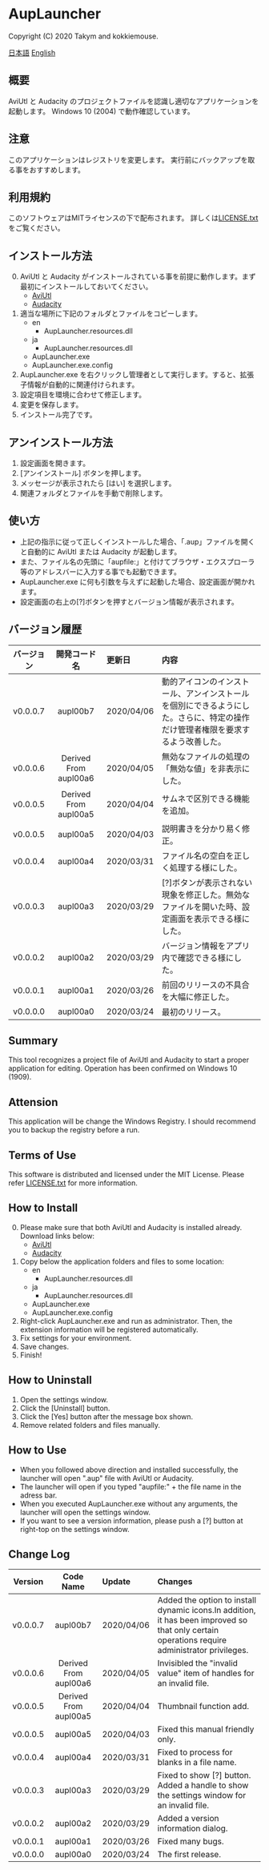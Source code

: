 # AupLauncher
Copyright (C) 2020 Takym and kokkiemouse.

[日本語](#ja)
[English](#en)

<a id="ja"></a>
## 概要
AviUtl と Audacity のプロジェクトファイルを認識し適切なアプリケーションを起動します。
Windows 10 (2004) で動作確認しています。

## 注意
このアプリケーションはレジストリを変更します。
実行前にバックアップを取る事をおすすめします。

## 利用規約
このソフトウェアはMITライセンスの下で配布されます。
詳しくは[LICENSE.txt](LICENSE.txt)をご覧ください。

## インストール方法
0. AviUtl と Audacity がインストールされている事を前提に動作します。まず最初にインストールしておいてください。
	* [AviUtl](http://spring-fragrance.mints.ne.jp/aviutl/)
	* [Audacity](https://www.audacityteam.org/)
1. 適当な場所に下記のフォルダとファイルをコピーします。
	* en
		* AupLauncher.resources.dll
	* ja
		* AupLauncher.resources.dll
	* AupLauncher.exe
	* AupLauncher.exe.config
2. AupLauncher.exe を右クリックし管理者として実行します。すると、拡張子情報が自動的に関連付けられます。
3. 設定項目を環境に合わせて修正します。
4. 変更を保存します。
5. インストール完了です。

## アンインストール方法
1. 設定画面を開きます。
2. [アンインストール] ボタンを押します。
3. メッセージが表示されたら [はい] を選択します。
4. 関連フォルダとファイルを手動で削除します。

## 使い方
* 上記の指示に従って正しくインストールした場合、「.aup」ファイルを開くと自動的に AviUtl または Audacity が起動します。
* また、ファイル名の先頭に「aupfile:」と付けてブラウザ・エクスプローラ等のアドレスバーに入力する事でも起動できます。
* AupLauncher.exe に何も引数を与えずに起動した場合、設定画面が開かれます。
* 設定画面の右上の[?]ボタンを押すとバージョン情報が表示されます。

## バージョン履歴
|バージョン|開発コード名|更新日    |内容                                                                                                                           |
|:--------:|:----------:|:---------|:------------------------------------------------------------------------------------------------------------------------------|
|v0.0.0.7  |aupl00b7    |2020/04/06|動的アイコンのインストール、アンインストールを個別にできるようにした。さらに、特定の操作だけ管理者権限を要求するよう改善した。 |
|v0.0.0.6  |Derived From aupl00a6|2020/04/05|無効なファイルの処理の「無効な値」を非表示にした。                                                                    |
|v0.0.0.5  |Derived From aupl00a5|2020/04/04|サムネで区別できる機能を追加。                                                                                        |
|v0.0.0.5  |aupl00a5    |2020/04/03|説明書きを分かり易く修正。                                                                                                     |
|v0.0.0.4  |aupl00a4    |2020/03/31|ファイル名の空白を正しく処理する様にした。                                                                                     |
|v0.0.0.3  |aupl00a3    |2020/03/29|[?]ボタンが表示されない現象を修正した。無効なファイルを開いた時、設定画面を表示できる様にした。                                |
|v0.0.0.2  |aupl00a2    |2020/03/29|バージョン情報をアプリ内で確認できる様にした。                                                                                 |
|v0.0.0.1  |aupl00a1    |2020/03/26|前回のリリースの不具合を大幅に修正した。                                                                                       |
|v0.0.0.0  |aupl00a0    |2020/03/24|最初のリリース。                                                                                                               |

<a id="en"></a>
## Summary
This tool recognizes a project file of AviUtl and Audacity to start a proper application for editing.
Operation has been confirmed on Windows 10 (1909).

## Attension
This application will be change the Windows Registry.
I should recommend you to backup the registry before a run.

## Terms of Use
This software is distributed and licensed under the MIT License.
Please refer [LICENSE.txt](LICENSE.txt) for more information.

## How to Install
0. Please make sure that both AviUtl and Audacity is installed already. Download links below:
	* [AviUtl](http://spring-fragrance.mints.ne.jp/aviutl/)
	* [Audacity](https://www.audacityteam.org/)
1. Copy below the application folders and files to some location:
	* en
		* AupLauncher.resources.dll
	* ja
		* AupLauncher.resources.dll
	* AupLauncher.exe
	* AupLauncher.exe.config
2. Right-click AupLauncher.exe and run as administrator. Then, the extension information will be registered automatically.
3. Fix settings for your environment.
4. Save changes.
5. Finish!

## How to Uninstall
1. Open the settings window.
2. Click the [Uninstall] button.
3. Click the [Yes] button after the message box shown.
4. Remove related folders and files manually.

## How to Use
* When you followed above direction and installed successfully, the launcher will open ".aup" file with AviUtl or Audacity.
* The launcher will open if you typed "aupfile:" + the file name in the adress bar.
* When you executed AupLauncher.exe without any arguments, the launcher will open the settings window.
* If you want to see a version information, please push a [?] button at right-top on the settings window.

## Change Log
|Version   |Code Name   |Update    |Changes                                                                                  |
|:--------:|:----------:|:---------|:----------------------------------------------------------------------------------------|
|v0.0.0.7  |aupl00b7    |2020/04/06|Added the option to install dynamic icons.In addition, it has been improved so that only certain operations require administrator privileges.                                                         |
|v0.0.0.6  |Derived From aupl00a6|2020/04/05|Invisibled the "invalid value" item of handles for an invalid file.                                                          |
|v0.0.0.5  |Derived From aupl00a5|2020/04/04|Thumbnail function add.                                                         |
|v0.0.0.5  |aupl00a5    |2020/04/03|Fixed this manual friendly only.                                                         |
|v0.0.0.4  |aupl00a4    |2020/03/31|Fixed to process for blanks in a file name.                                              |
|v0.0.0.3  |aupl00a3    |2020/03/29|Fixed to show [?] button. Added a handle to show the settings window for an invalid file.|
|v0.0.0.2  |aupl00a2    |2020/03/29|Added a version information dialog.                                                      |
|v0.0.0.1  |aupl00a1    |2020/03/26|Fixed many bugs.                                                                         |
|v0.0.0.0  |aupl00a0    |2020/03/24|The first release.                                                                       |
